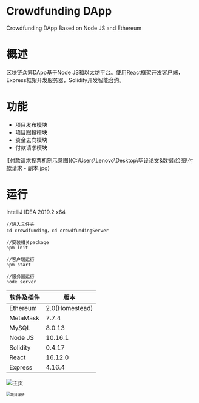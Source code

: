 # Crowdfunding DApp
Crowdfunding DApp Based on Node JS and Ethereum

# 概述

区块链众筹DApp基于Node JS和以太坊平台。使用React框架开发客户端，Express框架开发服务器，Solidity开发智能合约。

# 功能

* 项目发布模块
* 项目跟投模块
* 资金去向模块
* 付款请求模块

![付款请求投票机制示意图](C:\Users\Lenovo\Desktop\毕设论文&数据\绘图\付款请求 - 副本.jpg)

# 运行

IntelliJ IDEA 2019.2 x64

```
//进入文件夹
cd crowdfunding，cd crowdfundingServer

//安装相关package
npm init

//客户端运行
npm start

//服务器运行
node server
```

| 软件及插件 | 版本           |
| ---------- | -------------- |
| Ethereum   | 2.0(Homestead) |
| MetaMask   | 7.7.4          |
| MySQL      | 8.0.13         |
| Node  JS   | 10.16.1        |
| Solidity   | 0.4.17         |
| React      | 16.12.0        |
| Express    | 4.16.4         |



![主页](C:\Users\Lenovo\Desktop\毕设论文&数据\绘图\主页.png)

<img src="C:\Users\Lenovo\Desktop\毕设论文&amp;数据\绘图\项目详情.png" alt="项目详情" style="zoom:67%;" />
